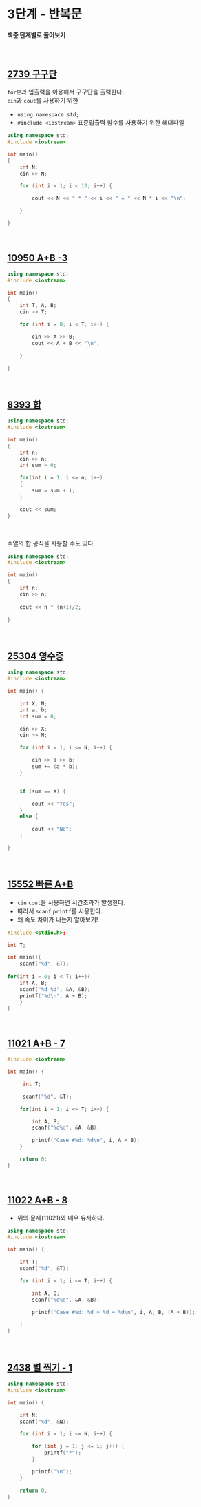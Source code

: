 # 3단계 - 반복문

#### 백준 단계별로 풀어보기

<br>

## [2739 구구단](https://www.acmicpc.net/problem/2739)

`for문`과 입출력을 이용해서 구구단을 출력한다.  
`cin`과 `cout`를 사용하기 위한  
* `using namespace std;`
* `#include <iostream>` 표준입출력 함수를 사용하기 위한 헤더파일

```cpp
using namespace std;
#include <iostream>

int main()
{
	int N;
	cin >> N;

	for (int i = 1; i < 10; i++) {

		cout << N << " * " << i << " = " << N * i << "\n";

	}

}
```

<br>

## [10950 A+B -3](https://www.acmicpc.net/problem/10950)

```cpp
using namespace std;
#include <iostream>

int main()
{
	int T, A, B;
	cin >> T;

	for (int i = 0; i < T; i++) {

		cin >> A >> B;
		cout << A + B << "\n";

	}

}
```

<br>

## [8393 합](https://www.acmicpc.net/problem/8393)


```cpp
using namespace std;
#include <iostream>

int main()
{
	int n;
	cin >> n;
	int sum = 0;

	for(int i = 1; i <= n; i++)
	{
		sum = sum + i;
	}

	cout << sum;
}

```

<br>

수열의 합 공식을 사용할 수도 있다.
```cpp
using namespace std;
#include <iostream>

int main()
{
	int n;
	cin >> n;
	
	cout << n * (n+1)/2;

}
```

<br>

## [25304 영수증](https://www.acmicpc.net/problem/25304)
```cpp
using namespace std;
#include <iostream>

int main() {

	int X, N;
	int a, b;
	int sum = 0;

	cin >> X;
	cin >> N;

	for (int i = 1; i <= N; i++) {

		cin >> a >> b;	
		sum += (a * b);
	}


	if (sum == X) {

		cout << "Yes";
	}
	else {

		cout << "No";
	}

}
```

<br>

## [15552 빠른 A+B](https://www.acmicpc.net/problem/15552)

* `cin` `cout`을 사용하면 시간초과가 발생한다.
* 따라서 `scanf` `printf`를 사용한다.
* 왜 속도 차이가 나는지 알아보기!

```cpp
#include <stdio.h>;

int T;

int main(){
    scanf("%d", &T);
    
for(int i = 0; i < T; i++){
	int A, B;
	scanf("%d %d", &A, &B);
	printf("%d\n", A + B);
	}	
}
```

<br>

## [11021 A+B - 7](https://www.acmicpc.net/problem/11021)

```cpp
#include <iostream>

int main() {

	 int T;

	 scanf("%d", &T);

	for(int i = 1; i <= T; i++) {

		int A, B;
		scanf("%d%d", &A, &B);

		printf("Case #%d: %d\n", i, A + B);
	}

	return 0;
}
```

<br>

## [11022 A+B - 8](https://www.acmicpc.net/problem/11022)

* 위의 문제(11021)와 매우 유사하다.

```cpp
using namespace std;
#include <iostream>

int main() {

	int T;
	scanf("%d", &T);

	for (int i = 1; i <= T; i++) {

		int A, B;
		scanf("%d%d", &A, &B);

		printf("Case #%d: %d + %d = %d\n", i, A, B, (A + B));

	}
}
```

<br>

## [2438 별 찍기 - 1](https://www.acmicpc.net/problem/2438)

```cpp
using namespace std;
#include <iostream>

int main() {

	int N;
	scanf("%d", &N);

	for (int i = 1; i <= N; i++) {

		for (int j = 1; j <= i; j++) {
			printf("*");
		}

		printf("\n");
	}

	return 0;
}
```